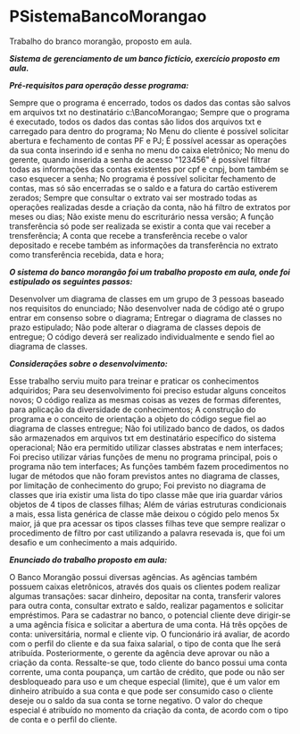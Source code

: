 # PSistemaBancoMorangao
Trabalho do branco morangão, proposto em aula.

 <b><i>Sistema de gerenciamento de um banco fictício, exercício proposto em aula.</i></b>





 <b><i> Pré-requisitos para operação desse programa: </i></b>



Sempre que o programa é encerrado, todos os dados das contas são salvos em arquivos txt no destinatário c:\BancoMorangao; 
Sempre que o programa é executado, todos os dados das contas são lidos dos arquivos txt e carregado para dentro do programa; 
No Menu do cliente é possível solicitar abertura e fechamento de contas PF e PJ;
É possível acessar as operações da sua conta inserindo id e senha no menu do caixa eletrônico;
No menu do gerente, quando inserida a senha de acesso "123456" é possível filtrar todas as informações das contas existentes por cpf e cnpj, bom também se caso esquecer a senha;
No programa é possível solicitar fechamento de contas, mas só são encerradas se o saldo e a fatura do cartão estiverem zerados;
Sempre que consultar o extrato vai ser mostrado todas as operações realizadas desde a criação da conta, não há filtro de extratos por meses ou dias;
Não existe menu do escriturário nessa versão;
A função transferência só pode ser realizada se existir a conta que vai receber a trensferência;
A conta que recebe a transferência recebe o valor depositado e recebe também as informações da transferência no extrato como transferência recebida, data e hora;






 <b><i>O sistema do banco morangão foi um trabalho proposto em aula, onde foi estipulado os seguintes passos:</i></b>



Desenvolver um diagrama de classes em um grupo de 3 pessoas baseado nos requisitos do enunciado;
Não desenvolver nada de código até o grupo entrar em consenso sobre o diagrama;
Entregar o diagrama de classes no prazo estipulado;
Não pode alterar o diagrama de classes depois de entregue;
O código deverá ser realizado individualmente e sendo fiel ao diagrama de classes.



 <b><i>Considerações sobre o desenvolvimento:</i></b>



Esse trabalho serviu muito para treinar e praticar os conhecimentos adquiridos;
Para seu desenvolvimento foi preciso estudar alguns conceitos novos;
O código realiza as mesmas coisas as vezes de formas diferentes, para aplicação da diversidade de conhecimentos;
A construção do programa e o conceito de orientação a objeto do código segue fiel ao diagrama de classes entregue;
Não foi utilizado banco de dados, os dados são armazenados em arquivos txt em destinatário específico do sistema operacional;
Não era permitido utilizar classes abstratas e nem interfaces;
Foi preciso utilizar várias funções de menu no programa principal, pois o programa não tem interfaces;
As funções também fazem procedimentos no lugar de métodos que não foram previstos antes no diagrama de classes, por limitação de conhecimento do grupo;
Foi previsto no diagrama de classes que iria existir uma lista do tipo classe mãe que iria guardar vários objetos de 4 tipos de classes filhas;
Além de várias estruturas condicionais a mais, essa lista genérica de classe mãe deixou o cógido pelo menos 5x maior, já que pra acessar os tipos classes filhas teve que sempre realizar o procedimento de filtro por cast utilizando a palavra resevada is, que foi um desafio e um conhecimento a mais adquirido.





 <b><i>Enunciado do trabalho proposto em aula:</i></b>



O Banco Morangão possui diversas agências. As agências também possuem caixas eletrônicos, através dos quais os clientes podem realizar algumas transações: sacar dinheiro, depositar na conta, transferir valores para outra conta, consultar extrato e saldo, realizar pagamentos e solicitar empréstimos. Para se cadastrar no banco, o potencial cliente deve dirigir-se a uma agência física e solicitar a abertura de uma conta. Há três opções de conta: universitária, normal e cliente vip. O funcionário irá avaliar, de acordo com o perfil do cliente e da sua faixa salarial, o tipo de conta que lhe será atribuída. Posteriormente, o gerente da agência deve aprovar ou não a criação da conta. Ressalte-se que, todo cliente do banco possui uma conta corrente, uma conta poupança, um cartão de crédito, que pode ou não ser desbloqueado para uso e um cheque especial (limite), que é um valor em dinheiro atribuído a sua conta e que pode ser consumido caso o cliente deseje ou o saldo da sua conta se torne negativo. O valor do cheque especial é atribuído no momento da criação da conta, de acordo com o tipo de conta e o perfil do cliente.
